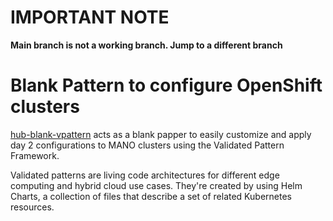 # IMPORTANT NOTE

**Main branch is not a working branch. Jump to a different branch**

# Blank Pattern to configure OpenShift clusters

[hub-blank-vpattern](https://github.com/jtovarro/hub-blank-vpattern) acts as a blank papper to easily customize and apply day 2 configurations to MANO clusters using the Validated Pattern Framework. 

Validated patterns are living code architectures for different edge computing and hybrid cloud use cases. They're created by using Helm Charts, a collection of files that describe a set of related Kubernetes resources.
